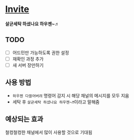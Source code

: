 # [Invite](https://discordapp.com/oauth2/authorize?client_id=505037489573068800&scope=bot)

**살균세탁 하셨나요 하우젠~♬**

## TODO
- [ ] 어드민만 가능하도록 권한 설정
- [ ] 재확인 과정 추가
- [ ] 새 서버 장만하기

## 사용 방법
- `하우젠 다쓸어버려` 명령어 감지 시 해당 채널의 메시지를 모두 지움
- 세탁 후 `살균세탁 하셨나요 하우젠~♬`이라고 말해줌

## 예상되는 효과
철컹철컹한 채널에서 많이 사용할 것으로 기대됨